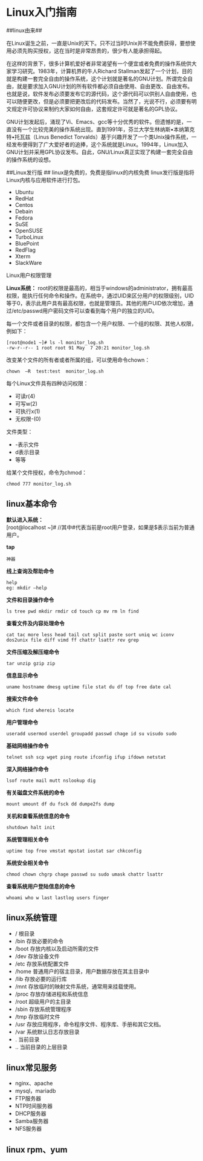 # Linux入门指南 #

##linux由来##

在Linux诞生之前，一直是Unix的天下。只不过当时Unix并不能免费获得，要想使用必须先购买授权，这在当时是非常昂贵的，很少有人能承担得起。

在这样的背景下，很多计算机爱好者非常渴望有一个便宜或者免费的操作系统供大家学习研究。1983年，计算机界的牛人Richard Stallman发起了一个计划，目的就是构建一套完全自由的操作系统，这个计划就是著名的GNU计划。所谓完全自由，就是要求加入GNU计划的所有软件都必须自由使用、自由更改、自由发布。也就是说，软件发布必须要发布它的源代码，这个源代码可以供别人自由使用，也可以随便更改，但是必须要把更改后的代码发布。当然了，光说不行，必须要有明文规定许可协议来制约大家如何自由，这套规定许可就是著名的GPL协议。

GNU计划发起后，涌现了Vi、Emacs、gcc等十分优秀的软件。但遗憾的是，一直没有一个比较完美的操作系统出现。直到1991年，芬兰大学生林纳斯•本纳第克特•托瓦兹（Linus Benedict Torvalds）基于兴趣开发了一个类Unix操作系统，一经发布便得到了广大爱好者的追捧，这个系统就是Linux。1994年，Linux加入GNU计划并采用GPL协议发布。自此，GNU/Linux真正实现了构建一套完全自由的操作系统的设想。


##Linux发行版 ##
linux是免费的，免费是指linux的内核免费
linux发行版是指将Linux内核与应用软件进行打包。

- Ubuntu
- RedHat
- Centos
- Debain
- Fedora
- SuSE
- OpenSUSE
- TurboLinux
- BluePoint
- RedFlag
- Xterm
- SlackWare

Linux用户权限管理	  

**Linux系统：** root的权限是最高的，相当于windows的administrator，拥有最高权限，能执行任何命令和操作。在系统中，通过UID来区分用户的权限级别，UID等于0，表示此用户具有最高权限，也就是管理员。其他的用户UID依次增加，通过/etc/passwd用户密码文件可以查看到每个用户的独立的UID。

每一个文件或者目录的权限，都包含一个用户权限、一个组的权限、其他人权限，例如下：
	
	[root@node1 ~]# ls -l monitor_log.sh
	-rw-r--r-- 1 root root 91 May  7 20:21 monitor_log.sh

改变某个文件的所有者或者所属的组，可以使用命令chown：

	chown  –R  test:test  monitor_log.sh

每个Linux文件具有四种访问权限：

- 可读r(4)
- 可写w(2)
- 可执行x(1)
- 无权限-(0)

文件类型：

- -表示文件
- d表示目录
- 等等

给某个文件授权，命令为chmod：
	
	chmod 777 monitor_log.sh

## linux基本命令 ##

**默认进入系统：**  
[root@localhost ~]#  //其中#代表当前是root用户登录，如果是$表示当前为普通用户。

****tap****
	
	神器 

****线上查询及帮助命令****

	help
	eg: mkdir –help

****文件和目录操作命令****

	ls tree pwd mkdir rmdir cd touch cp mv rm ln find

****查看文件及内容处理命令****

	cat tac more less head tail cut split paste sort uniq wc iconv dos2unix file diff vimd ff chattr lsattr rev grep

****文件压缩及解压缩命令****

	tar unzip gzip zip

****信息显示命令****

	uname hostname dmesg uptime file stat du df top free date cal

****搜索文件命令****

	which find whereis locate

****用户管理命令****

	useradd usermod userdel groupadd passwd chage id su visudo sudo

****基础网络操作命令****

	telnet ssh scp wget ping route ifconfig ifup ifdown netstat

****深入网络操作命令****

	lsof route mail mutt nslookup dig

****有关磁盘文件系统的命令****

	mount umount df du fsck dd dumpe2fs dump

****关机和查看系统信息的命令****

	shutdown halt init

****系统管理相关命令****

	uptime top free vmstat mpstat iostat sar chkconfig

****系统安全相关命令****

	chmod chown chgrp chage passwd su sudo umask chattr lsattr

****查看系统用户登陆信息的命令****

	whoami who w last lastlog users finger

## linux系统管理 ##

- / 根目录 
- /bin 存放必要的命令 
- /boot 存放内核以及启动所需的文件
- /dev 存放设备文件 
- /etc 存放系统配置文件 
- /home 普通用户的宿主目录，用户数据存放在其主目录中 
- /lib 存放必要的运行库 
- /mnt 存放临时的映射文件系统，通常用来挂载使用。
- /proc 存放存储进程和系统信息 
- /root 超级用户的主目录 
- /sbin 存放系统管理程序 
- /tmp 存放临时文件
- /usr 存放应用程序，命令程序文件、程序库、手册和其它文档。 
- /var 系统默认日志存放目录
- .    当前目录
- ..   当前目录的上层目录


## linux常见服务 ##

- nginx、apache
- mysql，mariadb
- FTP服务器
- NTP时间服务器
- DHCP服务器
- Samba服务器
- NFS服务器


## linux rpm、yum ##
